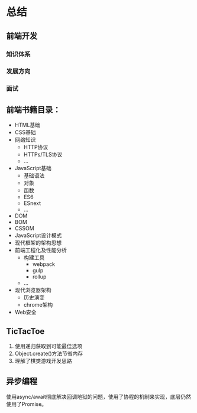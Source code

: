 # 总结

## 前端开发

### 知识体系
### 发展方向
### 面试


## 前端书籍目录：
- HTML基础
- CSS基础
- 网络知识
    - HTTP协议
    - HTTPs/TLS协议
    - ...
- JavaScript基础
    - 基础语法
    - 对象
    - 函数
    - ES6
    - ESnext
    - ...
- DOM
- BOM
- CSSOM
- JavaScript设计模式
- 现代框架的架构思想
- 前端工程化及性能分析
    - 构建工具
        - webpack
        - gulp
        - rollup
    - ...
- 现代浏览器架构
    - 历史演变
    - chrome架构
- Web安全

## TicTacToe

1. 使用递归获取到可能最佳选项
2. Object.create()方法节省内存
3. 理解了棋类游戏开发思路

## 异步编程
使用async/await彻底解决回调地狱的问题，使用了协程的机制来实现，底层仍然使用了Promise。

